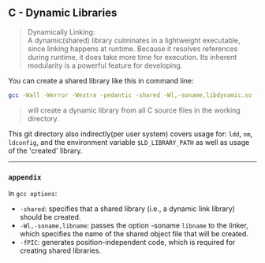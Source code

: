## C - Dynamic Libraries

> Dynamically Linking:  	
> A dynamic(shared) library culminates in a lightweight executable, since linking happens at runtime. Because it resolves references during runtime, it does take more time for execution. Its inherent modularity is a powerful feature for developing.

You can create a shared library like this in command line:
```bash
gcc -Wall -Werror -Wextra -pedantic -shared -Wl,-soname,libdynamic.so -o libdynamic.so -fPIC *.c
```
> will create a dynamic library from all C source files in the working directory.


This git directory also indirectly(per user system) covers usage for: `ldd`, `nm`, `ldconfig`, and the environment variable `$LD_LIBRARY_PATH` as well as usage of the 'created' library.

---
### `appendix`   		
In `gcc options`:

* `-shared`: specifies that a shared library (i.e., a dynamic link library) should be created.
* `-Wl,-soname,libname`: passes the option -soname `libname` to the linker, which specifies the name of the shared object file that will be created.
* `-fPIC`: generates position-independent code, which is required for creating shared libraries.
